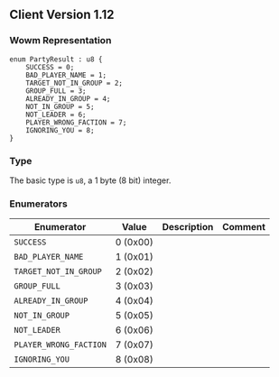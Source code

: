 ## Client Version 1.12

### Wowm Representation
```rust,ignore
enum PartyResult : u8 {
    SUCCESS = 0;
    BAD_PLAYER_NAME = 1;
    TARGET_NOT_IN_GROUP = 2;
    GROUP_FULL = 3;
    ALREADY_IN_GROUP = 4;
    NOT_IN_GROUP = 5;
    NOT_LEADER = 6;
    PLAYER_WRONG_FACTION = 7;
    IGNORING_YOU = 8;
}
```
### Type
The basic type is `u8`, a 1 byte (8 bit) integer.
### Enumerators
| Enumerator | Value  | Description | Comment |
| --------- | -------- | ----------- | ------- |
| `SUCCESS` | 0 (0x00) |  |  |
| `BAD_PLAYER_NAME` | 1 (0x01) |  |  |
| `TARGET_NOT_IN_GROUP` | 2 (0x02) |  |  |
| `GROUP_FULL` | 3 (0x03) |  |  |
| `ALREADY_IN_GROUP` | 4 (0x04) |  |  |
| `NOT_IN_GROUP` | 5 (0x05) |  |  |
| `NOT_LEADER` | 6 (0x06) |  |  |
| `PLAYER_WRONG_FACTION` | 7 (0x07) |  |  |
| `IGNORING_YOU` | 8 (0x08) |  |  |
